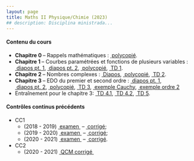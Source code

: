 ```yaml
---
layout: page
title: Maths II Physique/Chimie (2023)
## description: Disciplina ministrada...
---
```


<h4> Contenu du cours </h4>
<ul>
<li> <b> Chapitre 0 </b> &ndash; Rappels mathématiques :
<a href="/teachings/avignon/maths-ii-2023/poly/maths-ii-Ch0-poly.pdf" style="white-space:pre" target="_blank"> polycopié</a>.
</li>
<li> <b> Chapitre 1 </b> &ndash; Courbes paramétrées et fonctions de plusieurs variables :
<a href="/teachings/avignon/maths-ii-2023/diapos/maths-ii-Ch1.1.pdf" style="white-space:pre" target="_blank"> diapos pt. 1</a>,
<a href="/teachings/avignon/maths-ii-2023/diapos/maths-ii-Ch1.2.pdf" style="white-space:pre" target="_blank"> diapos pt. 2</a>,
<a href="/teachings/avignon/maths-ii-2023/poly/maths-ii-Ch1-poly.pdf" style="white-space:pre" target="_blank"> polycopié</a>,
<a href="/teachings/avignon/maths-ii-2023/TD/maths-ii-TD1.pdf" style="white-space:pre" target="_blank"> TD 1</a>.
</li>
<li> <b> Chapitre 2 </b> &ndash; Nombres complexes :
<a href="/teachings/avignon/maths-ii-2023/diapos/maths-ii-Ch2.pdf" style="white-space:pre" target="_blank"> Diapos</a>,
<a href="/teachings/avignon/maths-ii-2023/poly/maths-ii-Ch2-poly.pdf" style="white-space:pre" target="_blank"> polycopié</a>,
<a href="/teachings/avignon/maths-ii-2023/TD/maths-ii-TD2.pdf" style="white-space:pre" target="_blank"> TD 2</a>.
</li>
<li> <b> Chapitre 3 </b> &ndash; EDO du premier et second ordre :
<a href="/teachings/avignon/maths-ii-2023/diapos/maths-ii-Ch3.1.pdf" style="white-space:pre" target="_blank"> diapos pt. 1</a>,
<a href="/teachings/avignon/maths-ii-2023/diapos/maths-ii-Ch3.2.pdf" style="white-space:pre" target="_blank"> diapos pt. 2</a>,
<a href="/teachings/avignon/maths-ii-2023/poly/maths-ii-Ch3-poly.pdf" style="white-space:pre" target="_blank"> polycopié</a>,
<a href="/teachings/avignon/maths-ii-2023/TD/maths-ii-TD3.pdf" style="white-space:pre" target="_blank"> TD 3</a>,
<a href="/teachings/avignon/maths-ii-2023/diapos/maths-ii-exemples-cauchy.pdf" style="white-space:pre" target="_blank"> exemple Cauchy</a>,
<a href="/teachings/avignon/maths-ii-2023/TD/EDO_ordre_2.pdf" style="white-space:pre" target="_blank"> exemple ordre 2</a>
</li>
<li> Entraînement pour le chapitre 3:
<a href="/teachings/avignon/maths-ii-2023/TD/maths-ii-TD4.1.pdf" style="white-space:pre" target="_blank"> TD 4.1</a>,
<a href="/teachings/avignon/maths-ii-2023/TD/maths-ii-TD4.2.pdf" style="white-space:pre" target="_blank"> TD 4.2</a>,
<a href="/teachings/avignon/maths-ii-2023/TD/maths-ii-TD5.pdf" style="white-space:pre" target="_blank"> TD 5</a>. </li>
</ul>

<h4> Contrôles continus précédents </h4>

<ul>
<li> CC1
      <ul>
      <li> (2018 - 2019) <a href="/teachings/avignon/maths-ii-2023/CC1/CC1-1819bis.pdf" style="white-space:pre" target="_blank"> examen </a> &ndash;
      <a href="/teachings/avignon/maths-ii-2023/CC1/CC1-1819bis-corrige.pdf" style="white-space:pre" target="_blank"> corrigé</a>; </li>
      <li> (2019 - 2020) <a href="/teachings/avignon/maths-ii-2023/CC1/CC1-1920.pdf" style="white-space:pre" target="_blank"> examen </a> &ndash;
      <a href="/teachings/avignon/maths-ii-2023/CC1/CC1-1920-corrige.pdf" style="white-space:pre" target="_blank"> corrigé</a>; </li>
      <li> (2020 - 2021) <a href="/teachings/avignon/maths-ii-2023/CC1/CC1-2021.pdf" style="white-space:pre" target="_blank"> examen </a> &ndash;
      <a href="/teachings/avignon/maths-ii-2023/CC1/CC1-2021-corrige.pdf" style="white-space:pre" target="_blank"> corrigé</a>. </li>
      </ul> </li>
<li> CC2
      <ul>
      <li> (2020 - 2021) <a href="/teachings/avignon/maths-ii-2023/CC2/CC2-2021-qcm-corrige.pdf" style="white-space:pre" target="_blank"> QCM corrigé </a></li>
</ul>

<!-- <h4> Notes :  <a href="/teachings/avignon/algebre-2-2023/NOTES_CC1.pdf" style="white-space:pre" target="_blank"> CC1 </a> &ndash; <a href="/teachings/avignon/algebre-2-2023/NOTES_CC2.pdf" style="white-space:pre" target="_blank"> CC2 </a> </h4> -->
